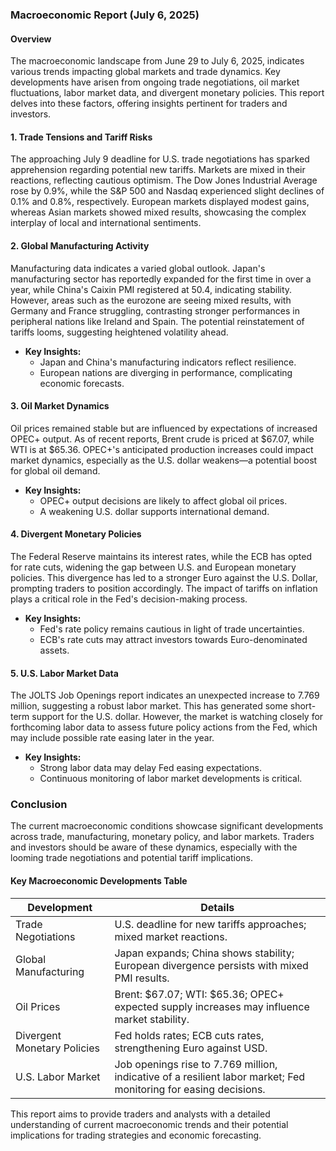 ### Macroeconomic Report (July 6, 2025)

#### Overview
The macroeconomic landscape from June 29 to July 6, 2025, indicates various trends impacting global markets and trade dynamics. Key developments have arisen from ongoing trade negotiations, oil market fluctuations, labor market data, and divergent monetary policies. This report delves into these factors, offering insights pertinent for traders and investors.

#### 1. Trade Tensions and Tariff Risks
The approaching July 9 deadline for U.S. trade negotiations has sparked apprehension regarding potential new tariffs. Markets are mixed in their reactions, reflecting cautious optimism. The Dow Jones Industrial Average rose by 0.9%, while the S&P 500 and Nasdaq experienced slight declines of 0.1% and 0.8%, respectively. European markets displayed modest gains, whereas Asian markets showed mixed results, showcasing the complex interplay of local and international sentiments.

#### 2. Global Manufacturing Activity
Manufacturing data indicates a varied global outlook. Japan's manufacturing sector has reportedly expanded for the first time in over a year, while China's Caixin PMI registered at 50.4, indicating stability. However, areas such as the eurozone are seeing mixed results, with Germany and France struggling, contrasting stronger performances in peripheral nations like Ireland and Spain. The potential reinstatement of tariffs looms, suggesting heightened volatility ahead.

- **Key Insights:**
   - Japan and China's manufacturing indicators reflect resilience.
   - European nations are diverging in performance, complicating economic forecasts.

#### 3. Oil Market Dynamics
Oil prices remained stable but are influenced by expectations of increased OPEC+ output. As of recent reports, Brent crude is priced at $67.07, while WTI is at $65.36. OPEC+'s anticipated production increases could impact market dynamics, especially as the U.S. dollar weakens—a potential boost for global oil demand.

- **Key Insights:**
   - OPEC+ output decisions are likely to affect global oil prices.
   - A weakening U.S. dollar supports international demand.

#### 4. Divergent Monetary Policies
The Federal Reserve maintains its interest rates, while the ECB has opted for rate cuts, widening the gap between U.S. and European monetary policies. This divergence has led to a stronger Euro against the U.S. Dollar, prompting traders to position accordingly. The impact of tariffs on inflation plays a critical role in the Fed's decision-making process.

- **Key Insights:**
   - Fed's rate policy remains cautious in light of trade uncertainties.
   - ECB's rate cuts may attract investors towards Euro-denominated assets.

#### 5. U.S. Labor Market Data
The JOLTS Job Openings report indicates an unexpected increase to 7.769 million, suggesting a robust labor market. This has generated some short-term support for the U.S. dollar. However, the market is watching closely for forthcoming labor data to assess future policy actions from the Fed, which may include possible rate easing later in the year.

- **Key Insights:**
   - Strong labor data may delay Fed easing expectations.
   - Continuous monitoring of labor market developments is critical.

### Conclusion
The current macroeconomic conditions showcase significant developments across trade, manufacturing, monetary policy, and labor markets. Traders and investors should be aware of these dynamics, especially with the looming trade negotiations and potential tariff implications.

#### Key Macroeconomic Developments Table

| **Development**                    | **Details**                                                                                                       |
|------------------------------------|-------------------------------------------------------------------------------------------------------------------|
| Trade Negotiations                 | U.S. deadline for new tariffs approaches; mixed market reactions.                                               |
| Global Manufacturing                | Japan expands; China shows stability; European divergence persists with mixed PMI results.                        |
| Oil Prices                         | Brent: $67.07; WTI: $65.36; OPEC+ expected supply increases may influence market stability.                     |
| Divergent Monetary Policies         | Fed holds rates; ECB cuts rates, strengthening Euro against USD.                                               |
| U.S. Labor Market                  | Job openings rise to 7.769 million, indicative of a resilient labor market; Fed monitoring for easing decisions. |

This report aims to provide traders and analysts with a detailed understanding of current macroeconomic trends and their potential implications for trading strategies and economic forecasting.